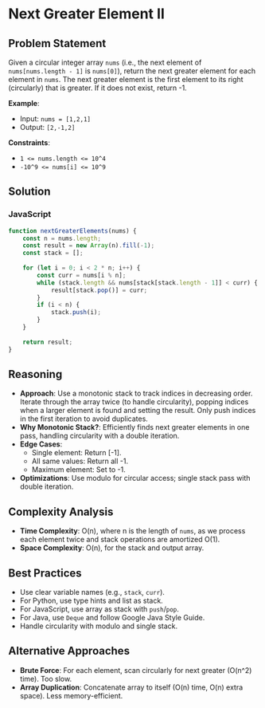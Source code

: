 # Next Greater Element II

## Problem Statement
Given a circular integer array `nums` (i.e., the next element of `nums[nums.length - 1]` is `nums[0]`), return the next greater element for each element in `nums`. The next greater element is the first element to its right (circularly) that is greater. If it does not exist, return -1.

**Example**:
- Input: `nums = [1,2,1]`
- Output: `[2,-1,2]`

**Constraints**:
- `1 <= nums.length <= 10^4`
- `-10^9 <= nums[i] <= 10^9`

## Solution

### JavaScript
```javascript
function nextGreaterElements(nums) {
    const n = nums.length;
    const result = new Array(n).fill(-1);
    const stack = [];
    
    for (let i = 0; i < 2 * n; i++) {
        const curr = nums[i % n];
        while (stack.length && nums[stack[stack.length - 1]] < curr) {
            result[stack.pop()] = curr;
        }
        if (i < n) {
            stack.push(i);
        }
    }
    
    return result;
}
```

## Reasoning
- **Approach**: Use a monotonic stack to track indices in decreasing order. Iterate through the array twice (to handle circularity), popping indices when a larger element is found and setting the result. Only push indices in the first iteration to avoid duplicates.
- **Why Monotonic Stack?**: Efficiently finds next greater elements in one pass, handling circularity with a double iteration.
- **Edge Cases**:
  - Single element: Return [-1].
  - All same values: Return all -1.
  - Maximum element: Set to -1.
- **Optimizations**: Use modulo for circular access; single stack pass with double iteration.

## Complexity Analysis
- **Time Complexity**: O(n), where n is the length of `nums`, as we process each element twice and stack operations are amortized O(1).
- **Space Complexity**: O(n), for the stack and output array.

## Best Practices
- Use clear variable names (e.g., `stack`, `curr`).
- For Python, use type hints and list as stack.
- For JavaScript, use array as stack with `push`/`pop`.
- For Java, use `Deque` and follow Google Java Style Guide.
- Handle circularity with modulo and single stack.

## Alternative Approaches
- **Brute Force**: For each element, scan circularly for next greater (O(n^2) time). Too slow.
- **Array Duplication**: Concatenate array to itself (O(n) time, O(n) extra space). Less memory-efficient.